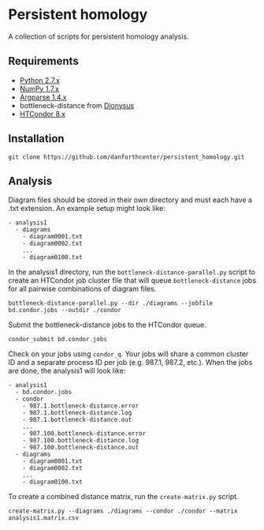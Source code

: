 # Persistent homology

A collection of scripts for persistent homology analysis.

## Requirements

* [Python 2.7.x](https://www.python.org/)
* [NumPy 1.7.x](http://www.numpy.org/)
* [Argparse 1.4.x](https://pypi.python.org/pypi/argparse)
* bottleneck-distance from [Dionysus](http://www.mrzv.org/software/dionysus/index.html)
* [HTCondor 8.x](https://research.cs.wisc.edu/htcondor/)

## Installation

`git clone https://github.com/danforthcenter/persistent_homology.git`

## Analysis

Diagram files should be stored in their own directory and must each have
a .txt extension. An example setup might look like:

```
- analysis1
  - diagrams
    - diagram0001.txt
    - diagram0002.txt
    ...
    - diagram0100.txt
```

In the analysis1 directory, run the `bottleneck-distance-parallel.py` 
script to create an HTCondor job cluster file that will queue 
`bottleneck-distance` jobs for all pairwise combinations of diagram
files.

`bottleneck-distance-parallel.py --dir ./diagrams --jobfile bd.condor.jobs --outdir ./condor`

Submit the bottleneck-distance jobs to the HTCondor queue.

`condor_submit bd.condor.jobs`

Check on your jobs using `condor_q`. Your jobs will share a common 
cluster ID and a separate process ID per job (e.g. 987.1, 987.2, etc.). 
When the jobs are done, the analysis1 will look like:

```
- analysis1
  - bd.condor.jobs
  - condor
    - 987.1.bottleneck-distance.error
    - 987.1.bottleneck-distance.log
    - 987.1.bottleneck-distance.out
    ...
    - 987.100.bottleneck-distance.error
    - 987.100.bottleneck-distance.log
    - 987.100.bottleneck-distance.out
  - diagrams
    - diagram0001.txt
    - diagram0002.txt
    ...
    - diagram0100.txt
```

To create a combined distance matrix, run the `create-matrix.py` script.

`create-matrix.py --diagrams ./diagrams --condor ./condor --matrix analysis1.matrix.csv`
